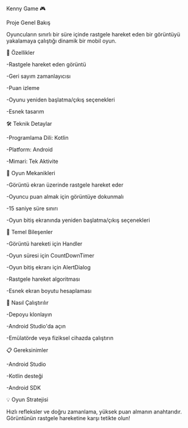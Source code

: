 Kenny Game 🎮

Proje Genel Bakış

Oyuncuların sınırlı bir süre içinde rastgele hareket eden bir görüntüyü yakalamaya çalıştığı dinamik bir mobil oyun.

🌟 Özellikler

-Rastgele hareket eden görüntü

-Geri sayım zamanlayıcısı

-Puan izleme

-Oyunu yeniden başlatma/çıkış seçenekleri

-Esnek tasarım


🛠 Teknik Detaylar

-Programlama Dili: Kotlin

-Platform: Android

-Mimari: Tek Aktivite

📱 Oyun Mekanikleri

-Görüntü ekran üzerinde rastgele hareket eder

-Oyuncu puan almak için görüntüye dokunmalı

-15 saniye süre sınırı

-Oyun bitiş ekranında yeniden başlatma/çıkış seçenekleri

🔧 Temel Bileşenler

-Görüntü hareketi için Handler

-Oyun süresi için CountDownTimer

-Oyun bitiş ekranı için AlertDialog

-Rastgele hareket algoritması

-Esnek ekran boyutu hesaplaması


🚀 Nasıl Çalıştırılır

-Depoyu klonlayın

-Android Studio'da açın

-Emülatörde veya fiziksel cihazda çalıştırın


📋 Gereksinimler

-Android Studio

-Kotlin desteği

-Android SDK


💡 Oyun Stratejisi

Hızlı refleksler ve doğru zamanlama, yüksek puan almanın anahtarıdır. Görüntünün rastgele hareketine karşı tetikte olun!
